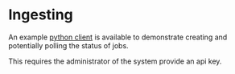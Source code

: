 # Ingesting

An example [python client](../splash_ingest/examples/client.py) is available to demonstrate creating and potentially polling the status of jobs.

This requires the administrator of the system provide an api key.